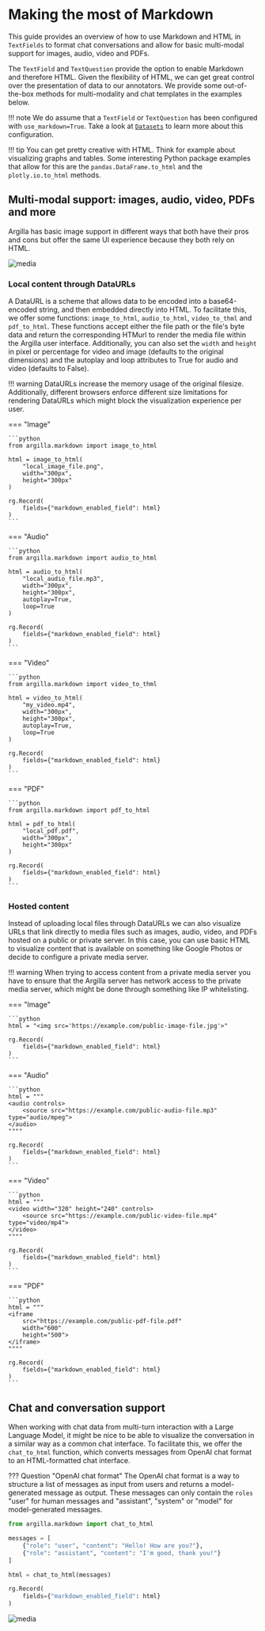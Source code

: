 # Making the most of Markdown

This guide provides an overview of how to use Markdown and HTML in `TextFields` to format chat conversations and allow for basic multi-modal support for images, audio, video and PDFs.

The `TextField` and `TextQuestion` provide the option to enable Markdown and therefore HTML. Given the flexibility of HTML, we can get great control over the presentation of data to our annotators. We provide some out-of-the-box methods for multi-modality and chat templates in the examples below.

!!! note
    We do assume that a `TextField` or `TextQuestion` has been configured with `use_markdown=True`. Take a look at [`Datasets`](dataset.md) to learn more about this configuration.

!!! tip
    You can get pretty creative with HTML. Think for example about visualizing graphs and tables. Some interesting Python package examples that allow for this are the `pandas.DataFrame.to_html` and the `plotly.io.to_html` methods.

## Multi-modal support: images, audio, video, PDFs and more

Argilla has basic image support in different ways that both have their pros and cons but offer the same UI experience because they both rely on HTML.

![media](../assets/images/how_to_guides/markdown/media.png)

### Local content through DataURLs

A DataURL is a scheme that allows data to be encoded into a base64-encoded string, and then embedded directly into HTML. To facilitate this, we offer some functions: `image_to_html`, `audio_to_html`, `video_to_thml` and `pdf_to_html`. These functions accept either the file path or the file's byte data and return the corresponding HTMurl to render the media file within the Argilla user interface. Additionally, you can also set the `width` and `height` in pixel or percentage for video and image (defaults to the original dimensions) and the autoplay and loop attributes to True for audio and video (defaults to False).

!!! warning
    DataURLs increase the memory usage of the original filesize. Additionally, different browsers enforce different size limitations for rendering DataURLs which might block the visualization experience per user.

=== "Image"

    ```python
    from argilla.markdown import image_to_html

    html = image_to_html(
        "local_image_file.png",
        width="300px",
        height="300px"
    )

    rg.Record(
        fields={"markdown_enabled_field": html}
    )
    ```

=== "Audio"

    ```python
    from argilla.markdown import audio_to_html

    html = audio_to_html(
        "local_audio_file.mp3",
        width="300px",
        height="300px",
        autoplay=True,
        loop=True
    )

    rg.Record(
        fields={"markdown_enabled_field": html}
    )
    ```

=== "Video"

    ```python
    from argilla.markdown import video_to_thml

    html = video_to_html(
        "my_video.mp4",
        width="300px",
        height="300px",
        autoplay=True,
        loop=True
    )

    rg.Record(
        fields={"markdown_enabled_field": html}
    )
    ```

=== "PDF"

    ```python
    from argilla.markdown import pdf_to_html

    html = pdf_to_html(
        "local_pdf.pdf",
        width="300px",
        height="300px"
    )

    rg.Record(
        fields={"markdown_enabled_field": html}
    )
    ```

### Hosted content

Instead of uploading local files through DataURLs we can also visualize URLs that link directly to media files such as images, audio, video, and PDFs hosted on a public or private server. In this case, you can use basic HTML to visualize content that is available on something like Google Photos or decide to configure a private media server.

!!! warning
    When trying to access content from a private media server you have to ensure that the Argilla server has network access to the private media server, which might be done through something like IP whitelisting.

=== "Image"

    ```python
    html = "<img src='https://example.com/public-image-file.jpg'>"

    rg.Record(
        fields={"markdown_enabled_field": html}
    )
    ```

=== "Audio"

    ```python
    html = """
    <audio controls>
        <source src="https://example.com/public-audio-file.mp3" type="audio/mpeg">
    </audio>
    """"

    rg.Record(
        fields={"markdown_enabled_field": html}
    )
    ```

=== "Video"

    ```python
    html = """
    <video width="320" height="240" controls>
        <source src="https://example.com/public-video-file.mp4" type="video/mp4">
    </video>
    """"

    rg.Record(
        fields={"markdown_enabled_field": html}
    )
    ```

=== "PDF"

    ```python
    html = """
    <iframe
        src="https://example.com/public-pdf-file.pdf"
        width="600"
        height="500">
    </iframe>
    """"

    rg.Record(
        fields={"markdown_enabled_field": html}
    )
    ```

##  Chat and conversation support

When working with chat data from multi-turn interaction with a Large Language Model, it might be nice to be able to visualize the conversation in a similar way as a common chat interface. To facilitate this, we offer the `chat_to_html` function, which converts messages from OpenAI chat format to an HTML-formatted chat interface.

??? Question "OpenAI chat format"
    The OpenAI chat format is a way to structure a list of messages as input from users and returns a model-generated message as output. These messages can only contain the `roles` "user" for human messages and "assistant", "system" or "model" for model-generated messages.

```python
from argilla.markdown import chat_to_html

messages = [
    {"role": "user", "content": "Hello! How are you?"},
    {"role": "assistant", "content": "I'm good, thank you!"}
]

html = chat_to_html(messages)

rg.Record(
    fields={"markdown_enabled_field": html}
)
```

![media](../assets/images/how_to_guides/markdown/chat.png)
